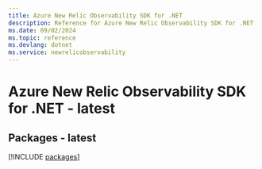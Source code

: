 ```yaml
---
title: Azure New Relic Observability SDK for .NET
description: Reference for Azure New Relic Observability SDK for .NET
ms.date: 09/02/2024
ms.topic: reference
ms.devlang: dotnet
ms.service: newrelicobservability
---
```

# Azure New Relic Observability SDK for .NET - latest
## Packages - latest
[!INCLUDE [packages](new-relic-observability-index.md)]